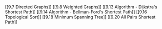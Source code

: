 [[9.7 Directed Graphs]]
[[9.8 Weighted Graphs]]
[[9.13 Algorithm - Dijkstra's Shortest Path]]
[[9.14 Algorithm - Bellman-Ford's Shortest Path]]
[[9.16 Topological Sort]]
[[9.18 Minimum Spanning Tree]]
[[9.20 All Pairs Shortest Path]]
